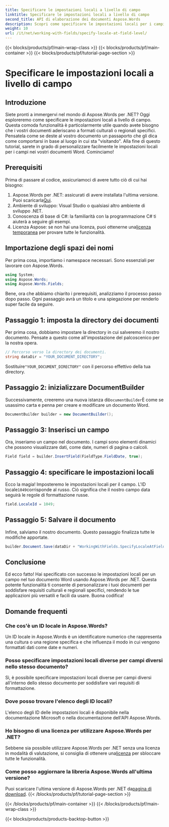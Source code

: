 ```yaml
---
title: Specificare le impostazioni locali a livello di campo
linktitle: Specificare le impostazioni locali a livello di campo
second_title: API di elaborazione dei documenti Aspose.Words
description: Scopri come specificare le impostazioni locali per i campi nei documenti Word usando Aspose.Words per .NET. Segui la nostra guida per personalizzare facilmente la formattazione del tuo documento.
weight: 10
url: /it/net/working-with-fields/specify-locale-at-field-level/
---
```


{{< blocks/products/pf/main-wrap-class >}}
{{< blocks/products/pf/main-container >}}
{{< blocks/products/pf/tutorial-page-section >}}

# Specificare le impostazioni locali a livello di campo

## Introduzione

Siete pronti a immergervi nel mondo di Aspose.Words per .NET? Oggi esploreremo come specificare le impostazioni locali a livello di campo. Questa comoda funzionalità è particolarmente utile quando avete bisogno che i vostri documenti aderiscano a formati culturali o regionali specifici. Pensatela come se deste al vostro documento un passaporto che gli dica come comportarsi in base al luogo in cui sta "visitando". Alla fine di questo tutorial, sarete in grado di personalizzare facilmente le impostazioni locali per i campi nei vostri documenti Word. Cominciamo!

## Prerequisiti

Prima di passare al codice, assicuriamoci di avere tutto ciò di cui hai bisogno:

1.  Aspose.Words per .NET: assicurati di avere installata l'ultima versione. Puoi scaricarla[Qui](https://releases.aspose.com/words/net/).
2. Ambiente di sviluppo: Visual Studio o qualsiasi altro ambiente di sviluppo .NET.
3. Conoscenza di base di C#: la familiarità con la programmazione C# ti aiuterà a seguire gli esempi.
4. Licenza Aspose: se non hai una licenza, puoi ottenerne una[licenza temporanea](https://purchase.aspose.com/temporary-license/) per provare tutte le funzionalità.

## Importazione degli spazi dei nomi

Per prima cosa, importiamo i namespace necessari. Sono essenziali per lavorare con Aspose.Words.

```csharp
using System;
using Aspose.Words;
using Aspose.Words.Fields;
```

Bene, ora che abbiamo chiarito i prerequisiti, analizziamo il processo passo dopo passo. Ogni passaggio avrà un titolo e una spiegazione per renderlo super facile da seguire.

## Passaggio 1: imposta la directory dei documenti

Per prima cosa, dobbiamo impostare la directory in cui salveremo il nostro documento. Pensate a questo come all'impostazione del palcoscenico per la nostra opera.

```csharp
// Percorso verso la directory dei documenti.
string dataDir = "YOUR_DOCUMENT_DIRECTORY";
```

 Sostituire`"YOUR_DOCUMENT_DIRECTORY"` con il percorso effettivo della tua directory.

## Passaggio 2: inizializzare DocumentBuilder

 Successivamente, creeremo una nuova istanza di`DocumentBuilder`È come se usassimo carta e penna per creare e modificare un documento Word.

```csharp
DocumentBuilder builder = new DocumentBuilder();
```

## Passaggio 3: Inserisci un campo

Ora, inseriamo un campo nel documento. I campi sono elementi dinamici che possono visualizzare dati, come date, numeri di pagina o calcoli.

```csharp
Field field = builder.InsertField(FieldType.FieldDate, true);
```

## Passaggio 4: specificare le impostazioni locali

 Ecco la magia! Imposteremo le impostazioni locali per il campo. L'ID locale`1049`corrisponde al russo. Ciò significa che il nostro campo data seguirà le regole di formattazione russe.

```csharp
field.LocaleId = 1049;
```

## Passaggio 5: Salvare il documento

Infine, salviamo il nostro documento. Questo passaggio finalizza tutte le modifiche apportate.

```csharp
builder.Document.Save(dataDir + "WorkingWithFields.SpecifyLocaleAtFieldLevel.docx");
```

## Conclusione

Ed ecco fatto! Hai specificato con successo le impostazioni locali per un campo nel tuo documento Word usando Aspose.Words per .NET. Questa potente funzionalità ti consente di personalizzare i tuoi documenti per soddisfare requisiti culturali e regionali specifici, rendendo le tue applicazioni più versatili e facili da usare. Buona codifica!

## Domande frequenti

### Che cos'è un ID locale in Aspose.Words?

Un ID locale in Aspose.Words è un identificatore numerico che rappresenta una cultura o una regione specifica e che influenza il modo in cui vengono formattati dati come date e numeri.

### Posso specificare impostazioni locali diverse per campi diversi nello stesso documento?

Sì, è possibile specificare impostazioni locali diverse per campi diversi all'interno dello stesso documento per soddisfare vari requisiti di formattazione.

### Dove posso trovare l'elenco degli ID locali?

L'elenco degli ID delle impostazioni locali è disponibile nella documentazione Microsoft o nella documentazione dell'API Aspose.Words.

### Ho bisogno di una licenza per utilizzare Aspose.Words per .NET?

 Sebbene sia possibile utilizzare Aspose.Words per .NET senza una licenza in modalità di valutazione, si consiglia di ottenere una[licenza](https://purchase.aspose.com/buy) per sbloccare tutte le funzionalità.

### Come posso aggiornare la libreria Aspose.Words all'ultima versione?

 Puoi scaricare l'ultima versione di Aspose.Words per .NET da[pagina di download](https://releases.aspose.com/words/net/).
{{< /blocks/products/pf/tutorial-page-section >}}

{{< /blocks/products/pf/main-container >}}
{{< /blocks/products/pf/main-wrap-class >}}

{{< blocks/products/products-backtop-button >}}
